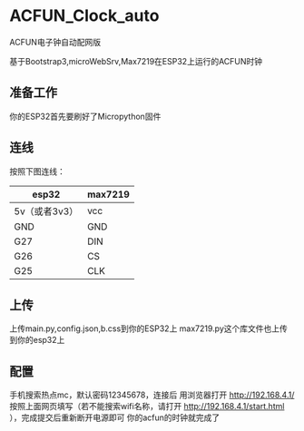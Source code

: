 # ACFUN_Clock_auto
ACFUN电子钟自动配网版

基于Bootstrap3,microWebSrv,Max7219在ESP32上运行的ACFUN时钟


## 准备工作
你的ESP32首先要刷好了Micropython固件

## 连线

按照下图连线：  

|esp32 |    max7219  |
|----|----|
|5v（或者3v3）| vcc|  
|GND   |GND|  
|G27   |DIN|  
|G26  |CS|  
|G25| CLK|  

## 上传

上传main.py,config.json,b.css到你的ESP32上
max7219.py这个库文件也上传到你的esp32上

## 配置

手机搜索热点mc，默认密码12345678，连接后 用浏览器打开 http://192.168.4.1/ 按照上面网页填写（若不能搜索wifi名称，请打开 http://192.168.4.1/start.html ），完成提交后重新断开电源即可
你的acfun的时钟就完成了

